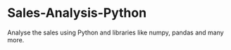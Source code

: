 # Sales-Analysis-Python
Analyse the sales using Python and libraries like numpy, pandas and many more.
